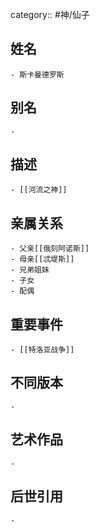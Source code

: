 category:: #神/仙子
## 姓名
	- 斯卡曼德罗斯
## 别名
	-
## 描述
	- [[河流之神]]
## 亲属关系
	- 父亲[[俄刻阿诺斯]]
	- 母亲[[忒堤斯]]
	- 兄弟姐妹
	- 子女
	- 配偶
## 重要事件
	- [[特洛亚战争]]
## 不同版本
	-
## 艺术作品
	-
## 后世引用
	-
